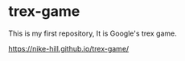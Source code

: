 # trex-game
This is my first repository, It is Google's trex game.

https://nike-hill.github.io/trex-game/
